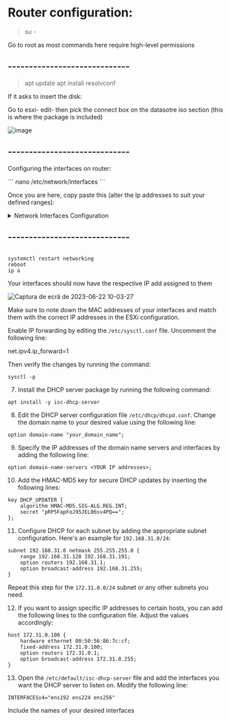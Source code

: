 # Router configuration:


> su -

Go to root as most commands here require high-level permissions

## -----------------------------

> apt update
> apt install resolvconf

If it asks to insert the disk:

Go to esxi- edit- then pick the connect box on the datasotre iso section (this is where the package is included)


![image](https://github.com/AfonsoFerreira2223/ESXI_Project/assets/114146560/1a186dad-89c3-46d4-a66b-09bd58600d5a)


## -----------------------------


Configuring the interfaces on router:

´´´
nano /etc/network/interfaces
´´´

Once you are here, copy paste this (alter the Ip addresses to suit your defined ranges):



<details>
  <summary>Network Interfaces Configuration</summary>

```
# This file describes the network interfaces available on your system
# and how to activate them. For more information, see interfaces(5).

source /etc/network/interfaces.d/*

# The loopback network interface
auto lo
iface lo inet loopback

# The primary network interface
allow-hotplug ens192
iface ens192 inet static
        address 192.168.15.173/24
        gateway 192.168.15.1
        # dns-* options are implemented by the resolvconf package, if installed
        dns-nameservers 8.8.8.8
        dns-search enta.pt

# Inside network interface
allow-hotplug ens224
iface ens224 inet static
        address 192.168.31.1/24
        # dns-* options are implemented by the resolvconf package, if installed
        dns-search enta.pt

# DMZ network interface
allow-hotplug ens256
iface ens256 inet static
        address 172.31.0.1/24
        # dns-* options are implemented by the resolvconf package, if installed
        dns-search enta.pt
```

</details>


## -----------------------------

```

systemctl restart networking
reboot
ip a

```


Your interfaces should now have the respective IP add assigned to them

![Captura de ecrã de 2023-06-22 10-03-27](https://github.com/AfonsoFerreira2223/ESXI_Project/assets/114146560/a7e9c44d-a21c-444c-8887-fbd67bd0335a)


Make sure to note down the MAC addresses of your interfaces and match them with the correct IP addresses in the ESXi configuration.


Enable IP forwarding by editing the `/etc/sysctl.conf` file. Uncomment the following line:

net.ipv4.ip_forward=1


Then verify the changes by running the command:
```
sysctl -p
```

7. Install the DHCP server package by running the following command:
```
apt install -y isc-dhcp-server
```

8. Edit the DHCP server configuration file `/etc/dhcp/dhcpd.conf`. Change the domain name to your desired value using the following line:
```
option domain-name "your_domain_name";
```

9. Specify the IP addresses of the domain name servers and interfaces by adding the following line:
```
option domain-name-servers <YOUR IP addresses>;
```

10. Add the HMAC-MD5 key for secure DHCP updates by inserting the following lines:
```
key DHCP_UPDATER {
    algorithm HMAC-MD5.SIG-ALG.REG.INT;
    secret "pRP5FapFoJ95JEL06sv4PQ==";
};
```

11. Configure DHCP for each subnet by adding the appropriate subnet configuration. Here's an example for `192.168.31.0/24`:
```
subnet 192.168.31.0 netmask 255.255.255.0 {
    range 192.168.31.128 192.168.31.191;
    option routers 192.168.31.1;
    option broadcast-address 192.168.31.255;
}
```
Repeat this step for the `172.31.0.0/24` subnet or any other subnets you need.

12. If you want to assign specific IP addresses to certain hosts, you can add the following lines to the configuration file. Adjust the values accordingly:
```
host 172.31.0.100 {
    hardware ethernet 00:50:56:86:7c:cf;
    fixed-address 172.31.0.100;
    option routers 172.31.0.1;
    option broadcast-address 172.31.0.255;
}
```

13. Open the `/etc/default/isc-dhcp-server` file and add the interfaces you want the DHCP server to listen on. Modify the following line:
```
INTERFACESv4="ens192 ens224 ens256"
```
Include the names of your desired interfaces


